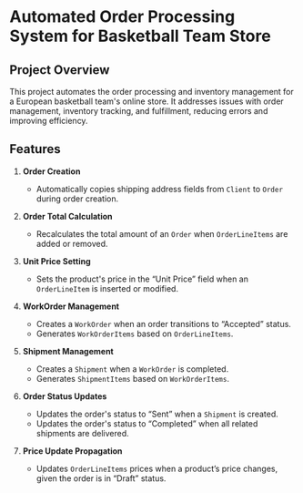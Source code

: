 # **Automated Order Processing System for Basketball Team Store**

## **Project Overview**

This project automates the order processing and inventory management for a European basketball team's online store. It addresses issues with order management, inventory tracking, and fulfillment, reducing errors and improving efficiency.

## **Features**

1. **Order Creation**
   - Automatically copies shipping address fields from `Client` to `Order` during order creation.

2. **Order Total Calculation**
   - Recalculates the total amount of an `Order` when `OrderLineItems` are added or removed.

3. **Unit Price Setting**
   - Sets the product's price in the “Unit Price” field when an `OrderLineItem` is inserted or modified.

4. **WorkOrder Management**
   - Creates a `WorkOrder` when an order transitions to “Accepted” status.
   - Generates `WorkOrderItems` based on `OrderLineItems`.

5. **Shipment Management**
   - Creates a `Shipment` when a `WorkOrder` is completed.
   - Generates `ShipmentItems` based on `WorkOrderItems`.

6. **Order Status Updates**
   - Updates the order's status to “Sent” when a `Shipment` is created.
   - Updates the order's status to “Completed” when all related shipments are delivered.

7. **Price Update Propagation**
   - Updates `OrderLineItems` prices when a product’s price changes, given the order is in “Draft” status.

